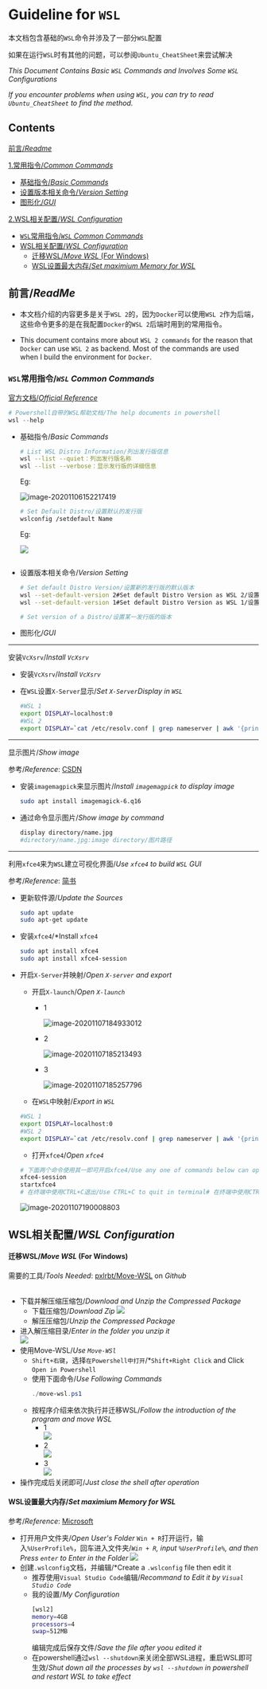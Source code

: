 # Guideline for `WSL`

本文档包含基础的`WSL`命令并涉及了一部分`WSL`配置

如果在运行`WSL`时有其他的问题，可以参阅`Ubuntu_CheatSheet`来尝试解决

*This Document Contains Basic `WSL` Commands and Involves Some `WSL` Configurations*

*If you encounter problems when using `WSL`, you can try to read `Ubuntu_CheatSheet` to find the method.*



## Contents

[前言/*Readme*](#Readme)

[1.常用指令/*Common Commands*](#1)

- [基础指令/*Basic Commands*](#Basic)
- [设置版本相关命令/*Version Setting*](#Version)
- [图形化/*GUI*](#gui)

[2.WSL相关配置/*WSL Configuration*](#wsl相关配置wsl-configuration)
- [`WSL`常用指令/*`WSL` Common Commands*](#wsl常用指令wsl-common-commands)
- [WSL相关配置/*WSL Configuration*](#wsl相关配置wsl-configuration)
  - [迁移WSL/*Move WSL* (For Windows)](#迁移wslmove-wsl-for-windows)
  - [WSL设置最大内存/*Set maximium Memory for WSL*](#wsl设置最大内存set-maximium-memory-for-wsl)


## 前言/*ReadMe*

<span id="Readme"></span>

- 本文档介绍的内容更多是关于`WSL 2`的，因为`Docker`可以使用`WSL 2`作为后端，这些命令更多的是在我配置`Docker`的`WSL 2`后端时用到的常用指令。

- This document contains more about `WSL 2 commands` for the reason that `Docker` can use `WSL 2` as backend. Most of the commands are used when I build the environment for `Docker`.




### `WSL`常用指令/*`WSL` Common Commands*

<span id="1"></span>

[官方文档/*Official Reference*](https://docs.microsoft.com/zh-cn/windows/wsl/reference)

```powershell
# Powershell自带的WSL帮助文档/The help documents in powershell
wsl --help
```



- <span id="Basic">基础指令/*Basic Commands*</span>

  ```bash
  # List WSL Distro Information/列出发行版信息
  wsl --list --quiet：列出发行版名称
  wsl --list --verbose：显示发行版的详细信息
  ```

  Eg:

  ![image-20201106152217419](https://cdn.jsdelivr.net/gh/AlstarWU/Picture@Markdown/Markdown/WSL_l.png)



  ```bash
  # Set Default Distro/设置默认的发行版
  wslconfig /setdefault Name
  ```

  Eg:

  ![](https://cdn.jsdelivr.net/gh/AlstarWU/Picture@Markdown/Markdown/WSL-SetDefault.png)



  ```bash

  ```


- <span id="Version">设置版本相关命令/*Version Setting*</span>

  ```bash
  # Set default Distro Version/设置新的发行版的默认版本
  wsl --set-default-version 2#Set default Distro Version as WSL 2/设置新的发行版的默认版本为WSL2
  wsl --set-default-version 1#Set default Distro Version as WSL 1/设置新的发行版的默认版本为WSL1

  # Set version of a Distro/设置某一发行版的版本

  ```




- <span id="gui">图形化/*GUI*</span>
-----
  安装`VcXsrv`/*Install `VcXsrv`*
  - 安装`VcXsrv`/*Install `VcXsrv`*

  - 在`WSL`设置`X-Server`显示/*Set `X-Server`Display  in `WSL`*

    ```bash
    #WSL 1
    export DISPLAY=localhost:0
    #WSL 2
    export DISPLAY=`cat /etc/resolv.conf | grep nameserver | awk '{print $2}'`:0
    ```

----

  显示图片/*Show image*

  参考/*Reference*:  [CSDN](https://blog.csdn.net/weixin_30834783/article/details/102144314)

  - 安装`imagemagpick`来显示图片/*Install `imagemagpick` to display image*

    ```bash
    sudo apt install imagemagick-6.q16
    ```

  - 通过命令显示图片/*Show image by command*

    ```bash
    display directory/name.jpg
    #directory/name.jpg:image directory/图片路径
    ```




-----

  利用`xfce4`来为`WSL`建立可视化界面/*Use `xfce4` to build `WSL` GUI*

  参考/*Reference*: [简书](https://www.jianshu.com/p/9fdea59ae8a2)

- 更新软件源/*Update the Sources*

  ```bash
  sudo apt update
  sudo apt-get update
  ```

- 安装`xfce4`/*Install `xfce4`

  ```bash
  sudo apt install xfce4
  sudo apt install xfce4-session
  ```

- 开启`X-Server`并映射/*Open `X-server` and export*

  - 开启`X-launch`/*Open `X-launch`*

    - 1

      ![image-20201107184933012](https://cdn.jsdelivr.net/gh/AlstarWU/Picture@Markdown/Markdown/image-20201107184933012.png)

    - 2

      ![image-20201107185213493](https://cdn.jsdelivr.net/gh/AlstarWU/Picture@Markdown/Markdown/image-20201107185213493.png)

    - 3

      ![image-20201107185257796](https://cdn.jsdelivr.net/gh/AlstarWU/Picture@Markdown/Markdown/image-20201107185257796.png)

  - 在`WSL`中映射/*Export in `WSL`*

  ```bash
  #WSL 1
  export DISPLAY=localhost:0
  #WSL 2
  export DISPLAY=`cat /etc/resolv.conf | grep nameserver | awk '{print $2}'`:0
  ```

  - 打开`xfce4`/*Open `xfce4`*

  ```bash
  # 下面两个命令使用其一即可开启xfce4/Use any one of commands below can open xfce4*GUI*
  xfce4-session
  startxfce4
  # 在终端中使用CTRL+C退出/Use CTRL+C to quit in terminal# 在终端中使用CTRL+C退出/Use CTRL+C to quit in terminal
  ```

  ![image-20201107190008803](https://cdn.jsdelivr.net/gh/AlstarWU/Picture@Markdown/Markdown/image-20201107190008803.png)


## WSL相关配置/*WSL Configuration*
#### 迁移WSL/*Move WSL* (For Windows)
需要的工具/*Tools Needed*: [pxlrbt/Move-WSL](https://github.com/pxlrbt/move-wsl) on *Github*<br><br>

- 下载并解压缩压缩包/*Download and Unzip the Compressed Package*
  - 下载压缩包/*Download Zip*
  ![](https://cdn.jsdelivr.net/gh/AlstarWU/Picture@Markdown/Markdown/20201108162744.png)
  - 解压压缩包/*Unzip the Compressed Package*
- 进入解压缩目录/*Enter in the folder you unzip it*<br>
![](https://cdn.jsdelivr.net/gh/AlstarWU/Picture@Markdown/Markdown/20201108162947.png)
- 使用Move-WSL/*Use `Move-WSl`* 
  - `Shift+右键`，选择`在Powershell中打开`/*`Shift+Right Click` and Click `Open in Powershell`
  - 使用下面命令/*Use Following Commands*
    ```powershell
    ./move-wsl.ps1
    ```
  - 按程序介绍来依次执行并迁移WSL/*Follow the introduction of the program and move WSL*
    - 1<br>
    ![](https://cdn.jsdelivr.net/gh/AlstarWU/Picture@Markdown/Markdown/20201108165147.png)
    - 2<br>
    ![](https://cdn.jsdelivr.net/gh/AlstarWU/Picture@Markdown/Markdown/20201108165300.png)
    - 3<br>
    ![](https://cdn.jsdelivr.net/gh/AlstarWU/Picture@Markdown/Markdown/20201108165517.png)
- 操作完成后关闭即可/*Just close the shell after operation*

#### WSL设置最大内存/*Set maximium Memory for WSL*

 参考/*Reference*:  [Microsoft](https://docs.microsoft.com/zh-cn/windows/wsl/wsl-config#configure-global-options-with-wslconfig)
- 打开用户文件夹/*Open User's Folder*
  `Win + R`打开运行，输入`%UserProfile%`，回车进入文件夹/*`Win + R`, input `%UserProfile%`, and then Press `enter` to Enter in the Folder*
  ![](https://cdn.jsdelivr.net/gh/AlstarWU/Picture@Markdown/Markdown/20201108170551.png)
- 创建`.wslconfig`文档，并编辑/*Create a `.wslconfig` file then edit it
  - 推荐使用`Visual Studio Code`编辑/*Recommand to Edit it by `Visual Studio Code`*
  - 我的设置/*My Configuration*
    ```bash
    [wsl2]
    memory=4GB
    processors=4
    swap=512MB
    ```
    编辑完成后保存文件/*Save the file after yoou edited it*
  - 在powershell通过`wsl --shutdown`来关闭全部WSL进程，重启WSL即可生效/*Shut down all the processes by `wsl --shutdown` in powershell and restart WSL to take effect*
